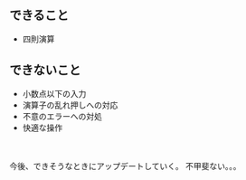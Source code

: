 ## できること
* 四則演算

## できないこと
* 小数点以下の入力
* 演算子の乱れ押しへの対応
* 不意のエラーへの対処
* 快適な操作
<br>
<br>
今後、できそうなときにアップデートしていく。
不甲斐ない。。。
